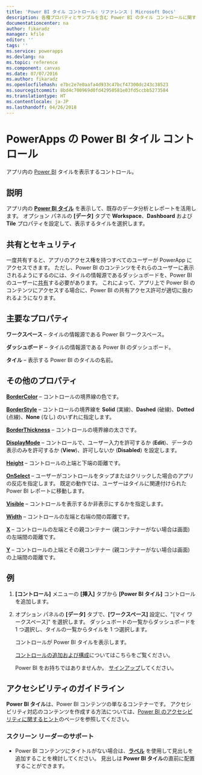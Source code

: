 ```yaml
---
title: 'Power BI タイル コントロール: リファレンス | Microsoft Docs'
description: 各種プロパティとサンプルを含む Power BI のタイル コントロールに関する情報です
documentationcenter: na
author: fikaradz
manager: kfile
editor: ''
tags: ''
ms.service: powerapps
ms.devlang: na
ms.topic: reference
ms.component: canvas
ms.date: 07/07/2016
ms.author: fikaradz
ms.openlocfilehash: e7bc2e7e0aafa4d933c47bcf47300dc243c38523
ms.sourcegitcommit: 8bd4c700969d0fd42950581e03fd5ccbb5273584
ms.translationtype: HT
ms.contentlocale: ja-JP
ms.lasthandoff: 04/26/2018
---
```

# <a name="power-bi-tile-control-in-powerapps"></a>PowerApps の Power BI タイル コントロール
アプリ内の [Power BI](https://powerbi.microsoft.com) タイルを表示するコントロール。

## <a name="description"></a>説明
アプリ内の **[Power BI タイル](https://docs.microsoft.com/power-bi/service-dashboard-tiles)** を表示して、既存のデータ分析とレポートを活用します。  オプション パネルの **[データ]** タブで **Workspace**、**Dashboard** および **Tile** プロパティを設定して、表示するタイルを選択します。

## <a name="sharing-and-security"></a>共有とセキュリティ
一度共有すると、アプリのアクセス権を持つすべてのユーザーが PowerApp にアクセスできます。  ただし、Power BI のコンテンツをそれらのユーザーに表示されるようにするのには、タイルの情報源であるダッシュボードを、Power BI のユーザーに[共有](https://docs.microsoft.com/power-bi/service-how-to-collaborate-distribute-dashboards-reports)する必要があります。  これによって、アプリ上で Power BI のコンテンツにアクセスする場合に、Power BI の共有アクセス許可が適切に扱われるようになります。

## <a name="key-properties"></a>主要なプロパティ
**ワークスペース** – タイルの情報源である Power BI ワークスペース。

**ダッシュボード** – タイルの情報源である Power BI のダッシュボード。

**タイル** – 表示する Power BI のタイルの名前。

## <a name="additional-properties"></a>その他のプロパティ
**[BorderColor](properties-color-border.md)** – コントロールの境界線の色です。

**[BorderStyle](properties-color-border.md)** – コントロールの境界線を **Solid** (実線)、**Dashed** (破線)、**Dotted** (点線)、**None** (なし) のいずれに指定します。

**[BorderThickness](properties-color-border.md)** – コントロールの境界線の太さです。

**[DisplayMode](properties-core.md)** – コントロールで、ユーザー入力を許可するか (**Edit**)、データの表示のみを許可するか (**View**)、許可しないか (**Disabled**) を設定します。

**[Height](properties-size-location.md)** – コントロールの上端と下端の距離です。

**[OnSelect](properties-core.md)** – ユーザーがコントロールをタップまたはクリックした場合のアプリの反応を指定します。 既定の動作では、ユーザーはタイルに関連付けられた Power BI レポートに移動します。

**[Visible](properties-core.md)** – コントロールを表示するか非表示にするかを指定します。

**[Width](properties-size-location.md)** – コントロールの左端と右端の間の距離です。

**[X](properties-size-location.md)** – コントロールの左端とその親コンテナー (親コンテナーがない場合は画面) の左端間の距離です。

**[Y](properties-size-location.md)** – コントロールの上端とその親コンテナー (親コンテナーがない場合は画面) の上端間の距離です。

## <a name="example"></a>例
1. **[コントロール]** メニューの **[挿入]** タブから **[Power BI タイル]** コントロールを追加します。  
2. オプション パネルの **[データ]** タブで、**[ワークスペース]** 設定に、"[マイ ワークスペース]" を選択します。  ダッシュボードの一覧からダッシュボードを 1 つ選択し、タイルの一覧からタイルを 1 つ選択します。
   
    コントロールが Power BI タイルを表示します。
   
    [コントロールの追加および構成](../add-configure-controls.md)についてはこちらをご覧ください。
   
   Power BI をお持ちではありませんか。 [サインアップ](https://docs.microsoft.com/power-bi/service-self-service-signup-for-power-bi)してください。


## <a name="accessibility-guidelines"></a>アクセシビリティのガイドライン
**Power BI タイル**は、Power BI コンテンツの単なるコンテナーです。 アクセシビリティ対応のコンテンツを作成する方法については、[Power BI のアクセシビリティに関するヒント](https://docs.microsoft.com/power-bi/desktop-accessibility)のページを参照してください。

### <a name="screen-reader-support"></a>スクリーン リーダーのサポート
* Power BI コンテンツにタイトルがない場合は、**[ラベル](control-text-box.md)** を使用して見出しを追加することを検討してください。 見出しは **Power BI タイル**の直前に配置することができます。
